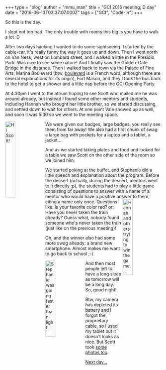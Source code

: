 +++
type = "blog"
author = "mmu_man"
title = "GCI 2015 meeting; D day"
date = "2016-06-13T03:37:07.000Z"
tags = ["GCI", "Code-In"]
+++

So this is the day.

I slept not too bad. The only trouble with rooms this big is you have to walk a lot :D

After two days hacking I wanted to do some sightseeing. I started by the cable-car, it's really funny the way it goes up and down. Then I went north on Van Ness, west on Lombard street, and I walked a little in the Presidio Park. Was nice to see some nature! And I finally saw the Golden-Gate Bridge in the distance. Then I walked back to town via the Palace of Fine Arts, Marina Boulevard (btw, <a href="https://en.wiktionary.org/wiki/boulevard">boulevard</a> is a French word, although there are several explanations for its origin), Fort Mason, and they I took the bus back to the hotel to get a shower and a little nap before the GCI Opening Party.

<!--more-->

At 4:30pm I went to the atrium hoping to see Scott who mailed me he was around already, but instead I found some other mentors and students, including Hannah who brought her little brother, so we started discussing, and settled down to wait for others. At one point Vale showed up as well, and soon it was 5:30 so we went to the meeting space.

<img align="left" width="25%" height="25%" src="/files/IMG_20160612_173944.jpg" alt="Hi Scott!" title="Hi Scott!" />We were given our badges, large badges, you really see them from far away! We also had a first chunk of swag: a large bag with pockets for a laptop and a tablet, a jacket...

And as we started taking plates and food and looked for a table we saw Scott on the other side of the room so we joined him.

We started poking at the buffet, and Stephanie did a little speech and explanation about the program. Before the dessert (actually, during the dessert, mentors went to it directly :p), the students had to play a little game consisting of questions to answer with a name of a mentor who would have a positive answer to them, citing a name only once.<img align="right" width="25%" height="25%" src="/files/IMG_20160612_184421.jpg" alt="Hannah and others trying to win the game..." title="Hannah and others trying to win the game..." /> Questions like: Is your favorite color red? or: Have you never taken the train already? Guess what, nobody found someone who's never taken the train (just like on the previous meeting)!

Oh, and the winner also had some more swag already: a brand new smartphone. Almost makes me want to go back to school ;-)

<img align="left" width="25%" height="25%" src="/files/IMG_20160612_184401.jpg" alt="Stephanie was going faster than light!" title="Stephanie was going faster than light!" />
And then most people left to have a long sleep as tomorrow will be a long day. So, good night!

Btw, my camera has depleted its battery and I forgot the proprietary cable, so I used my tablet but it doesn't looks as nice. But Scott took <a href="https://goo.gl/photos/8CqhvpMxrJ9u22jF8">some photos too</a>.

<a href="/blog/mmu_man/2016-06-14_gci_2015_meeting_d1">Next day...</a>